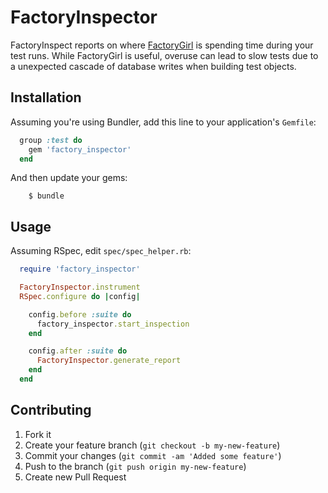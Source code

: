 # FactoryInspector

FactoryInspect reports on where [FactoryGirl](https://github.com/thoughtbot/factory_girl) is spending time during your test runs. While FactoryGirl is useful, overuse can lead to slow tests due to a unexpected cascade of database writes when building test objects.

## Installation

Assuming you're using Bundler, add this line to your application's `Gemfile`:
```ruby
  group :test do
    gem 'factory_inspector'
  end
```
And then update your gems:
```shell
    $ bundle
```

## Usage

Assuming RSpec, edit `spec/spec_helper.rb`:
```ruby
  require 'factory_inspector'

  FactoryInspector.instrument
  RSpec.configure do |config|

    config.before :suite do
      factory_inspector.start_inspection
    end

    config.after :suite do
      FactoryInspector.generate_report
    end
  end
```

## Contributing

1. Fork it
2. Create your feature branch (`git checkout -b my-new-feature`)
3. Commit your changes (`git commit -am 'Added some feature'`)
4. Push to the branch (`git push origin my-new-feature`)
5. Create new Pull Request

